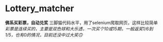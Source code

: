 # Lottery_matcher
**佛系买彩票，自动兑奖**
三脚猫代码水平，用了selenium爬取网页，这样比较简单
_彩票是连续买的，主要是双色球和大乐透，一次买个10或15期，一般返奖1/6到1/5，也有0的情况，目前还没中过大奖🙃_
